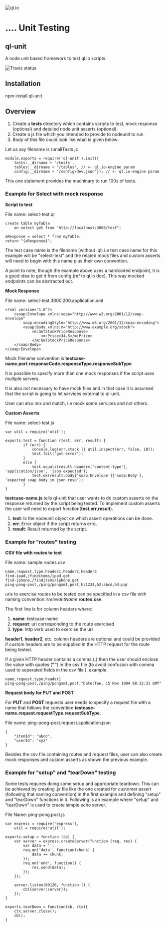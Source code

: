 ![ql.io](http://ql.io/images/ql.io-large.png) 
# .... Unit Testing 
## ql-unit

A node unit based framework to test ql.io scripts.

![Travis status](https://secure.travis-ci.org/ql-io/ql-unit.png)

## Installation

npm install ql-unit

## Overview
1. Create a **tests** directory which contains scripts to test, mock response (optional) and detailed node unit asserts (optional).
2. Create a js file which you intended to provide to nodeunit to run.
3. Body of this file could look like what is given below:

Let us say filename is runallTests.js


	module.exports = require('ql-unit').init({
		tests:__dirname + '/tests',
		tables:__dirname + '/tables', // <- ql.io-engine param
		config:__dirname + '/config/dev.json'}); // <- ql.io-engine param

This one statement provides the machinary to run 100s of tests.
 
### Example for Select with mock response

**Script to test**

File name: select-test.ql

	create table myTable
  		on select get from "http://localhost:3000/test";

	aResponse = select * from myTable;
	return "{aResponse}";

The test case name is the filename (without .ql) i.e test case name for this example will be "select-test" and the related mock files and custom asserts will need to begin with this name plus their own convention.

A point to note, though the example above uses a hardcoded endpoint, it is a good idea to get it from config (ref to ql.io doc). This way mocked endpoints can be abstracted out.

**Mock Response**

File name: select-test.3000.200.application.xml

	<?xml version="1.0"?> 
		<soap:Envelope xmlns:soap="http://www.w3.org/2001/12/soap-envelope"
    		soap:encodingStyle="http://www.w3.org/2001/12/soap-encoding">
    		<soap:Body xmlns:m="http://www.example.org/stock">
        		<m:GetStockPriceResponse>
            		<m:Price>34.5</m:Price>
        		</m:GetStockPriceResponse>
    	</soap:Body>
	</soap:Envelope>

Mock filename convention is **testcase-name.port.responseCode.responseType.responseSubType**
  
It is possible to specify more than one mock responses if the script uses multiple servers.

It is also not necessary to have mock files and in that case it is assumed that the script is going to hit services external to ql-unit.

User can also mix and match, i.e mock some services and not others.


**Custom Asserts**

File name: select-test.js

	var util = require('util');

	exports.test = function (test, err, result) {
	    	if (err) {
        		console.log(err.stack || util.inspect(err, false, 10));
        		test.fail('got error');
    		}
    		else {
        		test.equals(result.headers['content-type'], 'application/json', 'json expected');
        		test.ok(result.body['soap:Envelope']['soap:Body'], 'expected soap body in json resp');
    		}
	}

**testcase-name.js** tells ql-unit that user wants to do custom asserts on the response returned by the script being tested. To implement custom asserts the user will need to export function(**test**,**err**,**result**). 

1. **test**: Is the nodeunit object on which assert operations can be done.
2. **err**: Error object if the script returns erro.
3. **result**: Result returned by the script.


### Example for "routes" testing
 
**CSV file with routes to test**

File name: sample.routes.csv

	name,request,type,header1,header2,header3
	find-ipad,/finditems/ipad,get
	find-iphone,/finditems/iphone,get
	ping-pong-post,/ping/pongxml,post,h:1234,h2:abcd,h3:pqr

uris to exercise routes to be tested can be specified in a csv file with naming convention *irrelevantName*.**routes.csv**. 

The first line is for column headers where:

1. **name**: testcase-name
2. **request**: uri corresponding to the route exercised
3. **type**: http verb used to exercise the uri

**header1**, **header2**, etc. column headers are optional and could be provided if custom headers are to be supplied in the HTTP request for the route being tested.

If a given HTTP header contains a comma (**,**) then the user should enclose the value with quotes (**""**) in the csv file (to avoid confusion with comma used to seperated fields in the csv file ). example:

	name,request,type,header1
	ping-pong-post,/ping/pongxml,post,"Date:Tue, 15 Nov 1994 08:12:31 GMT"
	
**Request body for PUT and POST**

For **PUT** and **POST** requests user needs to specify a request file with a name that follows the convention **testcase-name.request.requestType.requestSubType**.

File name: ping-pong-post.request.application.json

	{
    	"itemId": "abcd",
    	"userId": "xyz"
	}
	
Besides the csv file containing routes and request files, user can also create mock responses and custom asserts as shown the previous example.


### Example for "setup" and "tearDown" testing

Some tests requires doing some setup and appropriate teardown. This can be achieved by creating .js file like the one created for customer assert (following that naming convention) in the first example and defining "setup" and "tearDown" functions in it. Following is an example where "setup" and "tearDown" is used to create simple echo server. 

File Name: ping-pong.post.js

	var express = require('express'),
    	util = require('util');

	exports.setup = function (cb) {
    	var server = express.createServer(function (req, res) {
        	var data = '';
        	req.on('data', function(chunk) {
            	data += chunk;
	        });
    	    req.on('end', function() {
        	    res.send(data);
	        });
    	});
	
    	server.listen(80126, function () {
        	cb({server:server});
	    });
	}
	
	exports.tearDown = function(cb, ctx){
    	ctx.server.close();
    	cb();
	}



